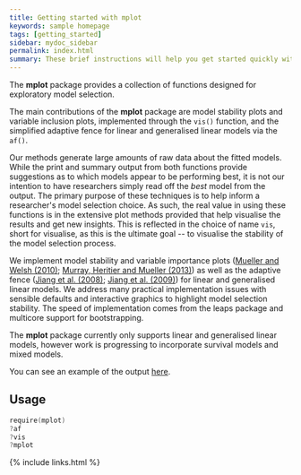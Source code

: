 ```yaml
---
title: Getting started with mplot
keywords: sample homepage
tags: [getting_started]
sidebar: mydoc_sidebar
permalink: index.html
summary: These brief instructions will help you get started quickly with mplot. The other topics in this help provide additional information and detail about working with other aspects of the mplot package.
---
```


The **mplot** package provides a collection of functions designed for exploratory model selection.  


The main contributions of the **mplot** package are model stability plots and variable inclusion plots, implemented through the `vis()` function, and the simplified adaptive fence for linear and generalised linear models via the `af()`.

Our methods generate large amounts of raw data about the fitted models.  While the print and summary output from both functions provide suggestions as to which models appear to be performing best, it is not our intention to have researchers simply read off the _best_ model from the output.  The primary purpose of these techniques is to help inform a researcher's model selection choice. As such, the real value in using these functions is in the extensive plot methods provided that help visualise the results and get new insights.  This is reflected in the choice of name `vis`, short for visualise, as this is the ultimate goal -- to visualise the stability of the model selection process.  

We implement model stability and variable importance plots ([Mueller and Welsh (2010)](http://doi.org/10.1111/j.1751-5823.2010.00108.x); [Murray, Heritier and Mueller (2013)](http://doi.org/10.1002/sim.5855)) as well as the adaptive fence ([Jiang et al. (2008)](http://doi.org/10.1214/07-AOS517); [Jiang et al. (2009)](http://doi.org/10.1016/j.spl.2008.10.014)) for linear and generalised linear models.   We address many practical implementation issues with sensible defaults and interactive graphics to highlight model selection stability.  The speed of implementation comes from the leaps package and multicore support for bootstrapping.

The **mplot** package currently only supports linear and generalised linear models, however work is progressing to incorporate survival models and mixed models.

You can see an example of the output [here](http://garthtarr.com/apps/mplot/).



## Usage

```s
require(mplot)
?af
?vis
?mplot
```




{% include links.html %}

